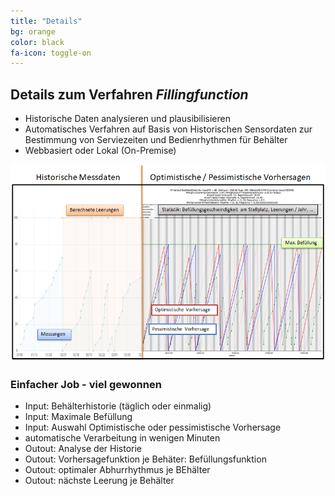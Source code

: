 ```yaml
---
title: "Details"
bg: orange
color: black
fa-icon: toggle-on
---
```


## Details zum Verfahren *Fillingfunction* 

- Historische Daten analysieren und plausibilisieren 
- Automatisches Verfahren auf Basis von Historischen Sensordaten zur Bestimmung von Serviezeiten und Bedienrhythmen für Behälter
- Webbasiert oder Lokal (On-Premise) 

![](img/modul_FF_historie_und_vorhersage.png)

### Einfacher Job - viel gewonnen 

- Input: Behälterhistorie (täglich oder einmalig)
- Input: Maximale Befüllung 
- Input: Auswahl Optimistische oder pessimistische Vorhersage
- automatische Verarbeitung in wenigen Minuten 
- Outout: Analyse der Historie
- Outout: Vorhersagefunktion je Behäter: Befüllungsfunktion 
- Outout: optimaler Abhurrhythmus je BEhälter
- Outout: nächste Leerung je Behälter




